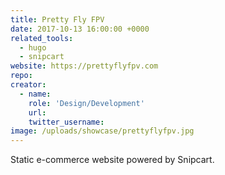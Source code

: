 ```yaml
---
title: Pretty Fly FPV
date: 2017-10-13 16:00:00 +0000
related_tools:
  - hugo
  - snipcart
website: https://prettyflyfpv.com
repo:
creator:
  - name:
    role: 'Design/Development'
    url:
    twitter_username:
image: /uploads/showcase/prettyflyfpv.jpg
---
```


Static e-commerce website powered by Snipcart.
